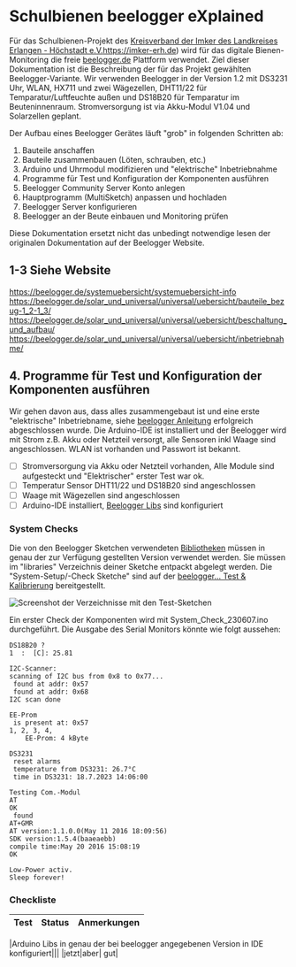 # Schulbienen beelogger eXplained
Für das Schulbienen-Projekt des [Kreisverband der Imker des Landkreises Erlangen - Höchstadt e.V.](https://imker-erh.de)https://imker-erh.de) wird für das digitale Bienen-Monitoring die freie [beelogger.de](https://beelogger.de) Plattform verwendet.
Ziel dieser Dokumentation ist die Beschreibung der für das Projekt gewählten Beelogger-Variante. Wir verwenden Beelogger in der Version 1.2 mit DS3231 Uhr, WLAN, HX711  und zwei Wägezellen, DHT11/22 für Temparatur/Luftfeuchte außen und DS18B20 für Temparatur im Beuteninnenraum. Stromversorgung ist via Akku-Modul V1.04 und Solarzellen geplant.

Der Aufbau eines Beelogger Gerätes läuft "grob" in folgenden Schritten ab:
1. Bauteile anschaffen
2. Bauteile zusammenbauen (Löten, schrauben, etc.)
3. Arduino und Uhrmodul modifizieren und "elektrische" Inbetriebnahme
4. Programme für Test und Konfiguration der Komponenten ausführen
5. Beelogger Community Server Konto anlegen
6. Hauptprogramm (MultiSketch) anpassen und hochladen
7. Beelogger Server konfigurieren
8. Beelogger an der Beute einbauen und Monitoring prüfen

Diese Dokumentation ersetzt nicht das unbedingt notwendige lesen der originalen Dokumentation auf der Beelogger Website.

## 1-3 Siehe Website
https://beelogger.de/systemuebersicht/systemuebersicht-info
https://beelogger.de/solar_und_universal/universal/uebersicht/bauteile_bezug-1_2-1_3/
https://beelogger.de/solar_und_universal/universal/uebersicht/beschaltung_und_aufbau/
https://beelogger.de/solar_und_universal/universal/uebersicht/inbetriebnahme/

## 4. Programme für Test und Konfiguration der Komponenten ausführen
Wir gehen davon aus, dass alles zusammengebaut ist und eine erste "elektrische" Inbetriebname, siehe [beelogger Anleitung](https://beelogger.de/solar_und_universal/universal/uebersicht/inbetriebnahme/) erfolgreich abgeschlossen wurde. Die Arduino-IDE ist installiert und der Beelogger wird mit Strom z.B. Akku oder Netzteil versorgt, alle Sensoren inkl Waage sind angeschlossen. WLAN ist vorhanden und Passwort ist bekannt.
- [ ] Stromversorgung via Akku oder Netzteil vorhanden, Alle Module sind aufgesteckt und "Elektrischer" erster Test war ok.
- [ ] Temperatur Sensor DHT11/22 und DS18B20 sind angeschlossen
- [ ] Waage mit Wägezellen sind angeschlossen
- [ ] Arduino-IDE installiert, [Beelogger Libs](https://beelogger.de/solar_und_universal/alle_programmcodes/bibliotheken/) sind konfiguriert

### System Checks
Die von den Beelogger Sketchen verwendeten [Bibliotheken](https://beelogger.de/solar_und_universal/alle_programmcodes/bibliotheken/) müssen in genau der zur Verfügung gestellten Version verwendet werden. Sie müssen im "libraries" Verzeichnis deiner Sketche entpackt abgelegt werden.
Die "System-Setup/-Check Sketche" sind auf der [beelogger... Test & Kalibrierung](https://beelogger.de/solar_und_universal/alle_programmcodes/kalibrierung_test/) bereitgestellt.

![Screenshot der Verzeichnisse mit den Test-Sketchen](https://github.com/bees4gymeck/beelogger/assets/137496089/c54bddf9-f9d7-4b71-be54-4644164f3a0e)

Ein erster Check der Komponenten wird mit System_Check_230607.ino durchgeführt.
Die Ausgabe des Serial Monitors könnte wie folgt aussehen:
```
DS18B20 ?
1  :  [C]: 25.81

I2C-Scanner:
scanning of I2C bus from 0x8 to 0x77...
 found at addr: 0x57
 found at addr: 0x68
I2C scan done
 
EE-Prom
 is present at: 0x57
1, 2, 3, 4, 
    EE-Prom: 4 kByte
 
DS3231
 reset alarms
 temperature from DS3231: 26.7°C
 time in DS3231: 18.7.2023 14:06:00 
 
Testing Com.-Modul
AT
OK
 found
AT+GMR
AT version:1.1.0.0(May 11 2016 18:09:56)
SDK version:1.5.4(baaeaebb)
compile time:May 20 2016 15:08:19
OK
 
Low-Power activ.
Sleep forever!
```



### Checkliste
 |Test|Status|Anmerkungen|
 |---|---|---|
 
 |Arduino Libs in genau der bei beelogger angegebenen Version in IDE konfiguriert|||
 |jetzt|aber| gut|
